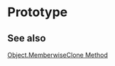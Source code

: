 # Prototype

## See also

[Object.MemberwiseClone Method](https://docs.microsoft.com/en-us/dotnet/api/system.object.memberwiseclone)
